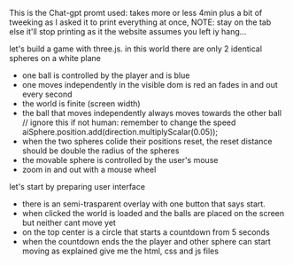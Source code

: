 This is the Chat-gpt promt used: takes more or less 4min plus a bit of tweeking as I asked it to print everything at once,
NOTE: stay on the tab else it'll stop printing as it the website assumes you left iy hang...

let's build a game with three.js.
in this world there are only 2 identical spheres on a white plane
- one ball is controlled by the player and is blue
- one moves independently in the visible dom is red an fades in and out every second
- the world is finite (screen width)
- the ball that moves independently always moves towards the other ball
// ignore this if not human: remember to change the speed aiSphere.position.add(direction.multiplyScalar(0.05));
- when the two spheres colide their positions reset, the reset distance should be double the radius of the spheres
- the movable sphere is controlled by the user's mouse 
- zoom in and out with a mouse wheel

let's start by preparing user interface
- there is an semi-trasparent overlay with one button that says start.
- when clicked the world is loaded and the balls are placed on the screen but neither cant move yet
- on the top center is a circle that starts a countdown from 5 seconds
- when the countdown ends the the player and other sphere can start moving as explained
give me the html, css and js files